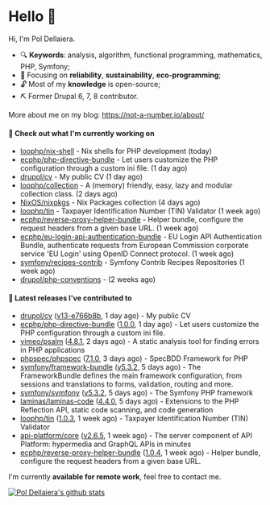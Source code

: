 # Hello 👋

Hi, I'm Pol Dellaiera.

- 🔍 **Keywords**: analysis, algorithm, functional programming, mathematics, PHP, Symfony;
- 🎯 Focusing on **reliability**, **sustainability**, **eco-programming**;
- 🔓 Most of my **knowledge** is open-source;
- ⛏️ Former Drupal 6, 7, 8 contributor.

More about me on my blog: https://not-a-number.io/about/

#### 👷 Check out what I'm currently working on

- [loophp/nix-shell](https://github.com/loophp/nix-shell) - Nix shells for PHP development (today)
- [ecphp/php-directive-bundle](https://github.com/ecphp/php-directive-bundle) - Let users customize the PHP configuration through a custom ini file. (1 day ago)
- [drupol/cv](https://github.com/drupol/cv) - My public CV (1 day ago)
- [loophp/collection](https://github.com/loophp/collection) - A (memory) friendly, easy, lazy and modular collection class. (2 days ago)
- [NixOS/nixpkgs](https://github.com/NixOS/nixpkgs) - Nix Packages collection (4 days ago)
- [loophp/tin](https://github.com/loophp/tin) - Taxpayer Identification Number (TIN) Validator (1 week ago)
- [ecphp/reverse-proxy-helper-bundle](https://github.com/ecphp/reverse-proxy-helper-bundle) - Helper bundle, configure the request headers from a given base URL. (1 week ago)
- [ecphp/eu-login-api-authentication-bundle](https://github.com/ecphp/eu-login-api-authentication-bundle) - EU Login API Authentication Bundle, authenticate requests from European Commission corporate service &#39;EU Login&#39; using OpenID Connect protocol. (1 week ago)
- [symfony/recipes-contrib](https://github.com/symfony/recipes-contrib) - Symfony Contrib Recipes Repositories (1 week ago)
- [drupol/php-conventions](https://github.com/drupol/php-conventions) -  (2 weeks ago)

#### 🔭 Latest releases I've contributed to

- [drupol/cv](https://github.com/drupol/cv) ([v13-e766b8b](https://github.com/drupol/cv/releases/tag/v13-e766b8b), 1 day ago) - My public CV
- [ecphp/php-directive-bundle](https://github.com/ecphp/php-directive-bundle) ([1.0.0](https://github.com/ecphp/php-directive-bundle/releases/tag/1.0.0), 1 day ago) - Let users customize the PHP configuration through a custom ini file.
- [vimeo/psalm](https://github.com/vimeo/psalm) ([4.8.1](https://github.com/vimeo/psalm/releases/tag/4.8.1), 2 days ago) - A static analysis tool for finding errors in PHP applications
- [phpspec/phpspec](https://github.com/phpspec/phpspec) ([7.1.0](https://github.com/phpspec/phpspec/releases/tag/7.1.0), 3 days ago) - SpecBDD Framework for PHP
- [symfony/framework-bundle](https://github.com/symfony/framework-bundle) ([v5.3.2](https://github.com/symfony/framework-bundle/releases/tag/v5.3.2), 5 days ago) - The FrameworkBundle defines the main framework configuration, from sessions and translations to forms, validation, routing and more.
- [symfony/symfony](https://github.com/symfony/symfony) ([v5.3.2](https://github.com/symfony/symfony/releases/tag/v5.3.2), 5 days ago) - The Symfony PHP framework
- [laminas/laminas-code](https://github.com/laminas/laminas-code) ([4.4.0](https://github.com/laminas/laminas-code/releases/tag/4.4.0), 5 days ago) - Extensions to the PHP Reflection API, static code scanning, and code generation
- [loophp/tin](https://github.com/loophp/tin) ([1.0.3](https://github.com/loophp/tin/releases/tag/1.0.3), 1 week ago) - Taxpayer Identification Number (TIN) Validator
- [api-platform/core](https://github.com/api-platform/core) ([v2.6.5](https://github.com/api-platform/core/releases/tag/v2.6.5), 1 week ago) - The server component of API Platform: hypermedia and GraphQL APIs in minutes
- [ecphp/reverse-proxy-helper-bundle](https://github.com/ecphp/reverse-proxy-helper-bundle) ([1.0.4](https://github.com/ecphp/reverse-proxy-helper-bundle/releases/tag/1.0.4), 1 week ago) - Helper bundle, configure the request headers from a given base URL.

I'm currently **available for remote work**, feel free to contact me.

[![Pol Dellaiera's github stats](https://github-readme-stats.vercel.app/api?username=drupol&count_private=true&show_icons=true)](https://github.com/drupol)
